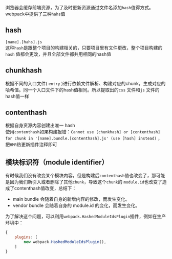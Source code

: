浏览器会缓存前端资源，为了及时更新资源通过文件名添加`hash`值得方式。webpack中提供了三种`hahs`值
## hash
`[name].[hahs].js`  
这种`hash`是跟整个项目的构建相关的，只要项目里有文件更改，整个项目构建的 `hash` 值都会更改，并且全部文件都共用相同的hash值
## chunkhash
根据不同的入口文件( `entry` )进行依赖文件解析、构建对应的chunk，生成对应的哈希值。同一个入口文件下的hash值相同。所以提取出的`css` 文件和`js` 文件的hash值一样
## contenthash
根据自身资源内容创建出唯一 hash  
使用`contenthash`如果构建报错：`Cannot use [chunkhash] or [contenthash] for chunk in '[name].bundle.[contenthash].js' (use [hash] instead)` ，把`HMR`热更新插件注释即可

## 模块标识符（module identifier）
有时候我们没有改变某个模块内容，但是构建后`contenthash`值也改变了，那可能是因为我们新引入或者删除了其他`chunk`，导致这个`chunk`的 `module.id`也改变了造成了contenthash值改变，总结下：
- main bundle 会随着自身的新增内容的修改，而发生变化。
- vendor bundle 会随着自身的 module.id 的变化，而发生变化。

为了解决这个问题，可以利用`webpack.HashedModuleIdsPlugin`插件，例如在生产环境中：
```js
{
    plugins: [
        new webpack.HashedModuleIdsPlugin(),
    ]
}
```